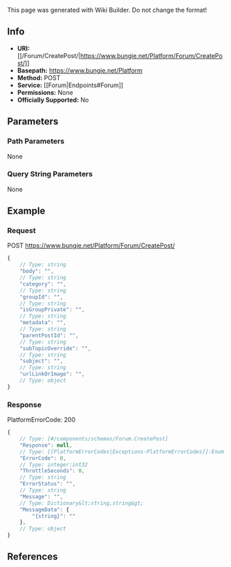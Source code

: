 <span class="wiki-builder">This page was generated with Wiki Builder. Do not change the format!</span>

## Info


* **URI:** [[/Forum/CreatePost/|https://www.bungie.net/Platform/Forum/CreatePost/]]
* **Basepath:** https://www.bungie.net/Platform
* **Method:** POST
* **Service:** [[Forum|Endpoints#Forum]]
* **Permissions:** None
* **Officially Supported:** No

## Parameters
### Path Parameters
None

### Query String Parameters
None

## Example
### Request
POST https://www.bungie.net/Platform/Forum/CreatePost/
```javascript
{
    // Type: string
    "body": "",
    // Type: string
    "category": "",
    // Type: string
    "groupId": "",
    // Type: string
    "isGroupPrivate": "",
    // Type: string
    "metadata": "",
    // Type: string
    "parentPostId": "",
    // Type: string
    "subTopicOverride": "",
    // Type: string
    "subject": "",
    // Type: string
    "urlLinkOrImage": "",
    // Type: object
}

```

### Response
PlatformErrorCode: 200
```javascript
{
    // Type: [#/components/schemas/Forum.CreatePost]
    "Response": null,
    // Type: [[PlatformErrorCodes|Exceptions-PlatformErrorCodes]]:Enum
    "ErrorCode": 0,
    // Type: integer:int32
    "ThrottleSeconds": 0,
    // Type: string
    "ErrorStatus": "",
    // Type: string
    "Message": "",
    // Type: Dictionary&lt;string,string&gt;
    "MessageData": {
        "{string}": ""
    },
    // Type: object
}

```

## References
